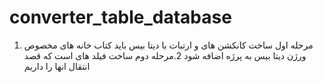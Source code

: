 # converter_table_database


1. مرحله اول ساخت کانکشن های و ارتبات با دیتا بیس باید کتاب خانه های مخصوص ورژن دیتا بیس به پرژه اضافه شود
2.مرحله دوم ساخت فیلد های  است که قصد انتقال انها را داریم
